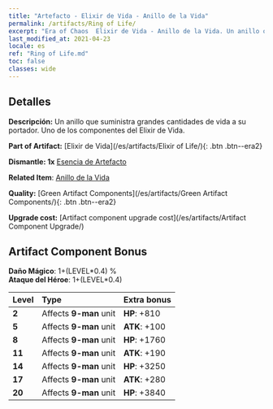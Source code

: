 ```yaml
---
title: "Artefacto - Elixir de Vida - Anillo de la Vida"
permalink: /artifacts/Ring of Life/
excerpt: "Era of Chaos  Elixir de Vida - Anillo de la Vida. Un anillo que suministra grandes cantidades de vida a su portador. Uno de los componentes del Elixir de Vida."
last_modified_at: 2021-04-23
locale: es
ref: "Ring of Life.md"
toc: false
classes: wide
---
```




## Detalles

 **Descripción:** Un anillo que suministra grandes cantidades de vida a su portador. Uno de los componentes del Elixir de Vida.

 **Part of Artifact:** [Elixir de Vida](/es/artifacts/Elixir of Life/){: .btn .btn--era2}

 **Dismantle: 1x** [Esencia de Artefacto](/ItemsES/con_905/)

 **Related Item**: [Anillo de la Vida](/ItemsES/art_107/)

 **Quality:** [Green Artifact Components](/es/artifacts/Green Artifact Components/){: .btn .btn--era2}

 **Upgrade cost:** [Artifact component upgrade cost](/es/artifacts/Artifact Component Upgrade/)

## Artifact Component Bonus

  **Daño Mágico**: 1+(LEVEL\*0.4) %<br/>**Ataque del Héroe**: 1+(LEVEL\*0.4)

  |  Level  | Type |    Extra bonus  | 
  |:--------|:-----|:----------------| 
  | **2** | Affects **9-man** unit | **HP**: +810 | 
  | **5** | Affects **9-man** unit | **ATK**: +100 | 
  | **8** | Affects **9-man** unit | **HP**: +1760 | 
  | **11** | Affects **9-man** unit | **ATK**: +190 | 
  | **14** | Affects **9-man** unit | **HP**: +3250 | 
  | **17** | Affects **9-man** unit | **ATK**: +280 | 
  | **20** | Affects **9-man** unit | **HP**: +3840 | 
